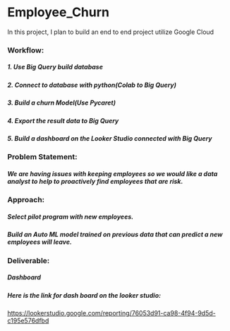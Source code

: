 # Employee_Churn

In this project, I plan to build an end to end project utilize Google Cloud

### Workflow:

##### 1. Use Big Query build database

##### 2. Connect to database with python(Colab to Big Query)

##### 3. Build a churn Model(Use Pycaret)

##### 4. Export the result data to Big Query

##### 5. Build a dashboard on the Looker Studio connected with Big Query



### Problem Statement:

##### We are having issues with keeping employees so we would like a data analyst to help to proactively find employees that are risk.

### Approach:

##### Select pilot program with new employees.  

##### Build an Auto ML model trained on previous data that can predict a new employees will leave.

### Deliverable:

##### Dashboard



##### Here is the link for dash board on the looker studio: 

https://lookerstudio.google.com/reporting/76053d91-ca98-4f94-9d5d-c195e576dfbd